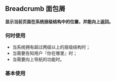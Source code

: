 ## Breadcrumb 面包屑

**显示当前页面在系统层级结构中的位置，并能向上返回。**

### 何时使用

- 当系统拥有超过两级以上的层级结构时；
- 当需要告知用户『你在哪里』时；
- 当需要向上导航的功能时。

### 基本使用

<code src="./../../demo/breadcrumb/normal-usage.demo.tsx" />
